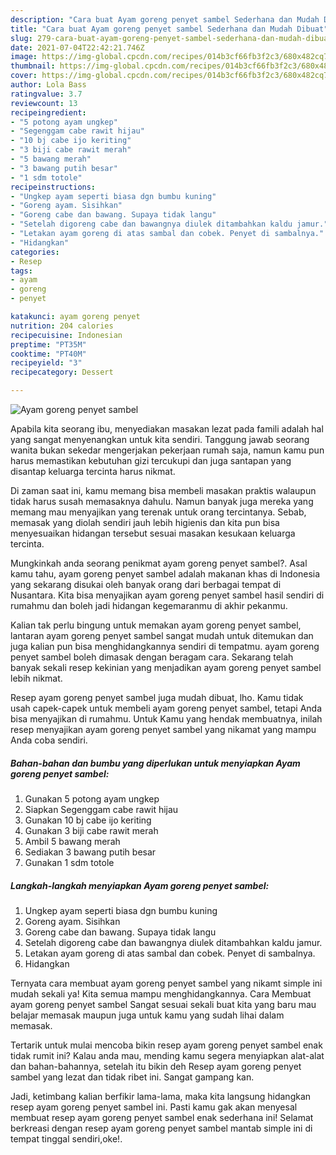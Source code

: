 ```yaml
---
description: "Cara buat Ayam goreng penyet sambel Sederhana dan Mudah Dibuat"
title: "Cara buat Ayam goreng penyet sambel Sederhana dan Mudah Dibuat"
slug: 279-cara-buat-ayam-goreng-penyet-sambel-sederhana-dan-mudah-dibuat
date: 2021-07-04T22:42:21.746Z
image: https://img-global.cpcdn.com/recipes/014b3cf66fb3f2c3/680x482cq70/ayam-goreng-penyet-sambel-foto-resep-utama.jpg
thumbnail: https://img-global.cpcdn.com/recipes/014b3cf66fb3f2c3/680x482cq70/ayam-goreng-penyet-sambel-foto-resep-utama.jpg
cover: https://img-global.cpcdn.com/recipes/014b3cf66fb3f2c3/680x482cq70/ayam-goreng-penyet-sambel-foto-resep-utama.jpg
author: Lola Bass
ratingvalue: 3.7
reviewcount: 13
recipeingredient:
- "5 potong ayam ungkep"
- "Segenggam cabe rawit hijau"
- "10 bj cabe ijo keriting"
- "3 biji cabe rawit merah"
- "5 bawang merah"
- "3 bawang putih besar"
- "1 sdm totole"
recipeinstructions:
- "Ungkep ayam seperti biasa dgn bumbu kuning"
- "Goreng ayam. Sisihkan"
- "Goreng cabe dan bawang. Supaya tidak langu"
- "Setelah digoreng cabe dan bawangnya diulek ditambahkan kaldu jamur."
- "Letakan ayam goreng di atas sambal dan cobek. Penyet di sambalnya."
- "Hidangkan"
categories:
- Resep
tags:
- ayam
- goreng
- penyet

katakunci: ayam goreng penyet 
nutrition: 204 calories
recipecuisine: Indonesian
preptime: "PT35M"
cooktime: "PT40M"
recipeyield: "3"
recipecategory: Dessert

---
```



![Ayam goreng penyet sambel](https://img-global.cpcdn.com/recipes/014b3cf66fb3f2c3/680x482cq70/ayam-goreng-penyet-sambel-foto-resep-utama.jpg)

Apabila kita seorang ibu, menyediakan masakan lezat pada famili adalah hal yang sangat menyenangkan untuk kita sendiri. Tanggung jawab seorang  wanita bukan sekedar mengerjakan pekerjaan rumah saja, namun kamu pun harus memastikan kebutuhan gizi tercukupi dan juga santapan yang disantap keluarga tercinta harus nikmat.

Di zaman  saat ini, kamu memang bisa membeli masakan praktis walaupun tidak harus susah memasaknya dahulu. Namun banyak juga mereka yang memang mau menyajikan yang terenak untuk orang tercintanya. Sebab, memasak yang diolah sendiri jauh lebih higienis dan kita pun bisa menyesuaikan hidangan tersebut sesuai masakan kesukaan keluarga tercinta. 



Mungkinkah anda seorang penikmat ayam goreng penyet sambel?. Asal kamu tahu, ayam goreng penyet sambel adalah makanan khas di Indonesia yang sekarang disukai oleh banyak orang dari berbagai tempat di Nusantara. Kita bisa menyajikan ayam goreng penyet sambel hasil sendiri di rumahmu dan boleh jadi hidangan kegemaranmu di akhir pekanmu.

Kalian tak perlu bingung untuk memakan ayam goreng penyet sambel, lantaran ayam goreng penyet sambel sangat mudah untuk ditemukan dan juga kalian pun bisa menghidangkannya sendiri di tempatmu. ayam goreng penyet sambel boleh dimasak dengan beragam cara. Sekarang telah banyak sekali resep kekinian yang menjadikan ayam goreng penyet sambel lebih nikmat.

Resep ayam goreng penyet sambel juga mudah dibuat, lho. Kamu tidak usah capek-capek untuk membeli ayam goreng penyet sambel, tetapi Anda bisa menyajikan di rumahmu. Untuk Kamu yang hendak membuatnya, inilah resep menyajikan ayam goreng penyet sambel yang nikamat yang mampu Anda coba sendiri.

<!--inarticleads1-->

##### Bahan-bahan dan bumbu yang diperlukan untuk menyiapkan Ayam goreng penyet sambel:

1. Gunakan 5 potong ayam ungkep
1. Siapkan Segenggam cabe rawit hijau
1. Gunakan 10 bj cabe ijo keriting
1. Gunakan 3 biji cabe rawit merah
1. Ambil 5 bawang merah
1. Sediakan 3 bawang putih besar
1. Gunakan 1 sdm totole




<!--inarticleads2-->

##### Langkah-langkah menyiapkan Ayam goreng penyet sambel:

1. Ungkep ayam seperti biasa dgn bumbu kuning
1. Goreng ayam. Sisihkan
1. Goreng cabe dan bawang. Supaya tidak langu
1. Setelah digoreng cabe dan bawangnya diulek ditambahkan kaldu jamur.
1. Letakan ayam goreng di atas sambal dan cobek. Penyet di sambalnya.
1. Hidangkan




Ternyata cara membuat ayam goreng penyet sambel yang nikamt simple ini mudah sekali ya! Kita semua mampu menghidangkannya. Cara Membuat ayam goreng penyet sambel Sangat sesuai sekali buat kita yang baru mau belajar memasak maupun juga untuk kamu yang sudah lihai dalam memasak.

Tertarik untuk mulai mencoba bikin resep ayam goreng penyet sambel enak tidak rumit ini? Kalau anda mau, mending kamu segera menyiapkan alat-alat dan bahan-bahannya, setelah itu bikin deh Resep ayam goreng penyet sambel yang lezat dan tidak ribet ini. Sangat gampang kan. 

Jadi, ketimbang kalian berfikir lama-lama, maka kita langsung hidangkan resep ayam goreng penyet sambel ini. Pasti kamu gak akan menyesal membuat resep ayam goreng penyet sambel enak sederhana ini! Selamat berkreasi dengan resep ayam goreng penyet sambel mantab simple ini di tempat tinggal sendiri,oke!.

